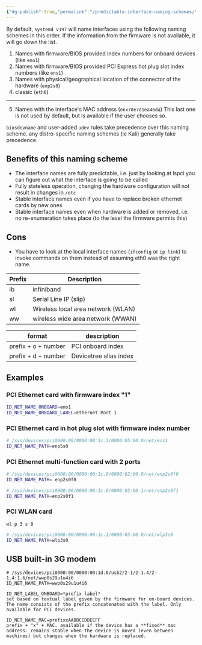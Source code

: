 ```yaml
---
{"dg-publish":true,"permalink":"/predictable-interface-naming-schemes/"}
---
```


By default, `systemd v197` will name interfaces using the following naming schemes in this order. If the information from the firmware is not available, it will go down the list. 

1. Names with firmware/BIOS provided index numbers for onboard devices (like `eno1`)
2.  Names with firmware/BIOS provided PCI Express hot plug slot index numbers (like `ens1`)
3. Names with physical/geographical location of the connector of the hardware (`enp2s0`)
4. classic (`eth0`)
-----
5. Names with the interface's MAC address (`enx78e7d1ea46da`) 
This last one is not used by default, but is available if the user chooses so.

`biosdevname` and user-added `udev` rules take precedence over this naming scheme. any distro-specific naming schemes (ie Kali) generally take precedence.

## Benefits of this naming scheme
- The interface names are fully predictable, i.e. just by looking at lspci you can figure out what the interface is going to be called
 - Fully stateless operation, changing the hardware configuration will not result in changes in `/etc`
 - Stable interface names even if you have to replace broken ethernet cards by new ones
 - Stable interface names even when hardware is added or removed, i.e. no re-enumeration takes place (to the level the firmware permits this)

## Cons
* You have to look at the local interface names (`ifconfig` or `ip link`) to invoke commands on them instead of assuming eth0 was the right name.

| **Prefix** | **Description**<br>                |
| ---------- | ---------------------------------- |
| ib         | infiniband                         |
| sl         | Serial Line IP (slip)              |
| wl         | Wireless local area network (WLAN) |
| ww         | wireless wide area network (WWAN)  |

| **format**          | **description**        |
| ------------------- | ---------------------- |
| prefix + o + number | PCI onboard index      |
| prefix + d + number | Devicetree alias index |

## Examples
### PCI Ethernet card with firmware index "1"
```bash
ID_NET_NAME_ONBOARD=eno1
ID_NET_NAME_ONBOARD_LABEL=Ethernet Port 1
```

### PCI Ethernet card in hot plug slot with firmware index number
```bash
# /sys/devices/pci0000:00/0000:00:1c.3/0000:05:00.0/net/ens1
ID_NET_NAME_PATH=enp5s0

```
### PCI Ethernet multi-function card with 2 ports
```bash
# /sys/devices/pci0000:00/0000:00:1c.0/0000:02:00.0/net/enp2s0f0
ID_NET_NAME_PATH= enp2s0f0

# /sys/devices/pci0000:00/0000:00:1c.0/0000:02:00.1/net/enp2s0f1
ID_NET_NAME_PATH=enp2s0f1
```
### PCI WLAN card
`wl p 3 s 0`
```bash
# /sys/devices/pci0000:00/0000:00:1c.1/0000:03:00.0/net/wlp3s0
ID_NET_NAME_PATH=wlp3s0
```

## USB built-in 3G modem
```
# /sys/devices/pci0000:00/0000:00:1d.0/usb2/2-1/2-1.4/2-1.4:1.6/net/wwp0s29u1u4i6
ID_NET_NAME_PATH=wwp0s29u1u4i6

ID_NET_LABEL_ONBOARD=*prefix label*
set based on textual label given by the firmware for on-board devices. The name consists of the prefix concatenated with the label. Only available for PCI devices.

ID_NET_NAME_MAC=prefixxAABBCCDDEEFF
prefix + "x" + MAC. available if the device has a **fixed** mac address. remains stable when the device is moved (even between machines) but changes when the hardware is replaced.



```

